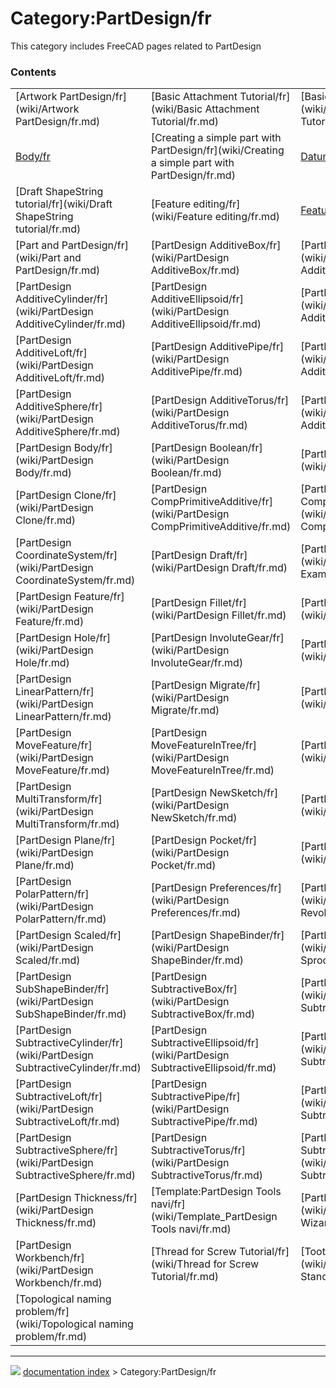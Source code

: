 # Category:PartDesign/fr
This category includes FreeCAD pages related to PartDesign

### Contents

|     |     |     |
| --- | --- | --- |
| [Artwork PartDesign/fr](wiki/Artwork PartDesign/fr.md) | [Basic Attachment Tutorial/fr](wiki/Basic Attachment Tutorial/fr.md) | [Basic Part Design Tutorial/fr](wiki/Basic Part Design Tutorial/fr.md) |
| [Body/fr](wiki/Body/fr.md) | [Creating a simple part with PartDesign/fr](wiki/Creating a simple part with PartDesign/fr.md) | [Datum/fr](wiki/Datum/fr.md) |
| [Draft ShapeString tutorial/fr](wiki/Draft ShapeString tutorial/fr.md) | [Feature editing/fr](wiki/Feature editing/fr.md) | [Feature/fr](wiki/Feature/fr.md) |
| [Part and PartDesign/fr](wiki/Part and PartDesign/fr.md) | [PartDesign AdditiveBox/fr](wiki/PartDesign AdditiveBox/fr.md) | [PartDesign AdditiveCone/fr](wiki/PartDesign AdditiveCone/fr.md) |
| [PartDesign AdditiveCylinder/fr](wiki/PartDesign AdditiveCylinder/fr.md) | [PartDesign AdditiveEllipsoid/fr](wiki/PartDesign AdditiveEllipsoid/fr.md) | [PartDesign AdditiveHelix/fr](wiki/PartDesign AdditiveHelix/fr.md) |
| [PartDesign AdditiveLoft/fr](wiki/PartDesign AdditiveLoft/fr.md) | [PartDesign AdditivePipe/fr](wiki/PartDesign AdditivePipe/fr.md) | [PartDesign AdditivePrism/fr](wiki/PartDesign AdditivePrism/fr.md) |
| [PartDesign AdditiveSphere/fr](wiki/PartDesign AdditiveSphere/fr.md) | [PartDesign AdditiveTorus/fr](wiki/PartDesign AdditiveTorus/fr.md) | [PartDesign AdditiveWedge/fr](wiki/PartDesign AdditiveWedge/fr.md) |
| [PartDesign Body/fr](wiki/PartDesign Body/fr.md) | [PartDesign Boolean/fr](wiki/PartDesign Boolean/fr.md) | [PartDesign Chamfer/fr](wiki/PartDesign Chamfer/fr.md) |
| [PartDesign Clone/fr](wiki/PartDesign Clone/fr.md) | [PartDesign CompPrimitiveAdditive/fr](wiki/PartDesign CompPrimitiveAdditive/fr.md) | [PartDesign CompPrimitiveSubtractive/fr](wiki/PartDesign CompPrimitiveSubtractive/fr.md) |
| [PartDesign CoordinateSystem/fr](wiki/PartDesign CoordinateSystem/fr.md) | [PartDesign Draft/fr](wiki/PartDesign Draft/fr.md) | [PartDesign Examples/fr](wiki/PartDesign Examples/fr.md) |
| [PartDesign Feature/fr](wiki/PartDesign Feature/fr.md) | [PartDesign Fillet/fr](wiki/PartDesign Fillet/fr.md) | [PartDesign Groove/fr](wiki/PartDesign Groove/fr.md) |
| [PartDesign Hole/fr](wiki/PartDesign Hole/fr.md) | [PartDesign InvoluteGear/fr](wiki/PartDesign InvoluteGear/fr.md) | [PartDesign Line/fr](wiki/PartDesign Line/fr.md) |
| [PartDesign LinearPattern/fr](wiki/PartDesign LinearPattern/fr.md) | [PartDesign Migrate/fr](wiki/PartDesign Migrate/fr.md) | [PartDesign Mirrored/fr](wiki/PartDesign Mirrored/fr.md) |
| [PartDesign MoveFeature/fr](wiki/PartDesign MoveFeature/fr.md) | [PartDesign MoveFeatureInTree/fr](wiki/PartDesign MoveFeatureInTree/fr.md) | [PartDesign MoveTip/fr](wiki/PartDesign MoveTip/fr.md) |
| [PartDesign MultiTransform/fr](wiki/PartDesign MultiTransform/fr.md) | [PartDesign NewSketch/fr](wiki/PartDesign NewSketch/fr.md) | [PartDesign Pad/fr](wiki/PartDesign Pad/fr.md) |
| [PartDesign Plane/fr](wiki/PartDesign Plane/fr.md) | [PartDesign Pocket/fr](wiki/PartDesign Pocket/fr.md) | [PartDesign Point/fr](wiki/PartDesign Point/fr.md) |
| [PartDesign PolarPattern/fr](wiki/PartDesign PolarPattern/fr.md) | [PartDesign Preferences/fr](wiki/PartDesign Preferences/fr.md) | [PartDesign Revolution/fr](wiki/PartDesign Revolution/fr.md) |
| [PartDesign Scaled/fr](wiki/PartDesign Scaled/fr.md) | [PartDesign ShapeBinder/fr](wiki/PartDesign ShapeBinder/fr.md) | [PartDesign Sprocket/fr](wiki/PartDesign Sprocket/fr.md) |
| [PartDesign SubShapeBinder/fr](wiki/PartDesign SubShapeBinder/fr.md) | [PartDesign SubtractiveBox/fr](wiki/PartDesign SubtractiveBox/fr.md) | [PartDesign SubtractiveCone/fr](wiki/PartDesign SubtractiveCone/fr.md) |
| [PartDesign SubtractiveCylinder/fr](wiki/PartDesign SubtractiveCylinder/fr.md) | [PartDesign SubtractiveEllipsoid/fr](wiki/PartDesign SubtractiveEllipsoid/fr.md) | [PartDesign SubtractiveHelix/fr](wiki/PartDesign SubtractiveHelix/fr.md) |
| [PartDesign SubtractiveLoft/fr](wiki/PartDesign SubtractiveLoft/fr.md) | [PartDesign SubtractivePipe/fr](wiki/PartDesign SubtractivePipe/fr.md) | [PartDesign SubtractivePrism/fr](wiki/PartDesign SubtractivePrism/fr.md) |
| [PartDesign SubtractiveSphere/fr](wiki/PartDesign SubtractiveSphere/fr.md) | [PartDesign SubtractiveTorus/fr](wiki/PartDesign SubtractiveTorus/fr.md) | [PartDesign SubtractiveWedge/fr](wiki/PartDesign SubtractiveWedge/fr.md) |
| [PartDesign Thickness/fr](wiki/PartDesign Thickness/fr.md) | [Template:PartDesign Tools navi/fr](wiki/Template_PartDesign Tools navi/fr.md) | [PartDesign WizardShaft/fr](wiki/PartDesign WizardShaft/fr.md) |
| [PartDesign Workbench/fr](wiki/PartDesign Workbench/fr.md) | [Thread for Screw Tutorial/fr](wiki/Thread for Screw Tutorial/fr.md) | [Toothbrush Head Stand/fr](wiki/Toothbrush Head Stand/fr.md) |
| [Topological naming problem/fr](wiki/Topological naming problem/fr.md) |



---
![](images/Right_arrow.png) [documentation index](../README.md) > Category:PartDesign/fr
